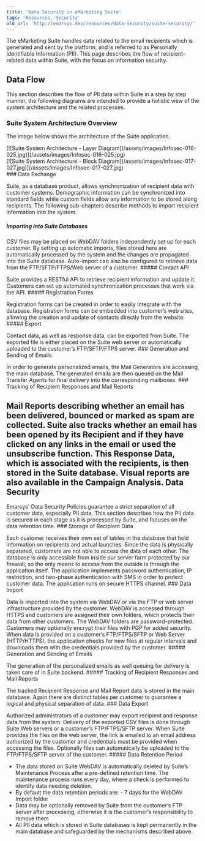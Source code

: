 ```yaml
---
title: 'Data Security in eMarketing Suite'
tags: 'Resources, Security'
old_url: 'http://emarsys.dev/resources/data-security/suite-security/'
---
```


The eMarketing Suite handles data related to the email recipients which is generated and sent by the platform, and is referred to as Personally Identifiable Information (PII). This page describes the flow of recipient-related data within Suite, with the focus on information security.

Data Flow
---------

 This section describes the flow of PII data within Suite in a step by step manner, the following diagrams are intended to provide a holistic view of the system architecture and the related processes.

### Suite System Architecture Overview

 The image below shows the architecture of the Suite application.

<div class="center"><div class="floatnone">[![Suite System Architecture - Layer Diagram](/assets/images/Infosec-016-025.jpg)](/assets/images/Infosec-016-025.jpg)</div></div><div class="center"><div class="floatnone">[![Suite System Architecture - Block Diagram](/assets/images/Infosec-017-027.jpg)](/assets/images/Infosec-017-027.jpg)</div></div>### Data Exchange

 Suite, as a database product, allows synchronization of recipient data with customer systems. Demographic information can be synchronized into standard fields while custom fields allow any information to be stored along recipients. The following sub-chapters describe methods to import recipient information into the system.

##### Importing into Suite Databases

<div class="center"> CSV files may be placed on WebDAV folders independently set up for each customer. By setting up automatic imports, files stored here are automatically processed by the system and the changes are propagated into the Suite database. Auto-import can also be configured to retrieve data from the FTP/SFTP/FTPS/Web server of a customer. ##### Contact API

 Suite provides a RESTful API to retrieve recipient information and update it. Customers can set up automated synchronization processes that work via the API. ##### Registration Forms

 Registration forms can be created in order to easily integrate with the database. Registration forms can be embedded into customer’s web sites, allowing the creation and update of contacts directly from the website. ##### Export

 Contact data, as well as response data, can be exported from Suite. The exported file is either placed on the Suite web server or automatically uploaded to the customer’s FTP/SFTP/FTPS server. ### Generation and Sending of Emails

 In order to generate personalized emails, the Mail Generators are accessing the main database. The generated emails are then queued on the Mail Transfer Agents for final delivery into the corresponding mailboxes. ### Tracking of Recipient Responses and Mail Reports

 Mail Reports describing whether an email has been delivered, bounced or marked as spam are collected. Suite also tracks whether an email has been opened by its Recipient and if they have clicked on any links in the email or used the unsubscribe function. This Response Data, which is associated with the recipients, is then stored in the Suite database. Visual reports are also available in the Campaign Analysis. Data Security
-------------

 Emarsys' Data Security Policies guarantee a strict separation of all customer data, especially PII data. This section describes how the PII data is secured in each stage as it is processed by Suite, and focuses on the data retention time. ### Storage of Recipient Data

 Each customer receives their own set of tables in the database that hold information on recipients and actual launches. Since the data is physically separated, customers are not able to access the data of each other. The database is only accessible from inside our server farm protected by our firewall, so the only means to access from the outside is through the application itself. The application implements password authentication, IP restriction, and two-phase authentication with SMS in order to protect customer data. The application runs on secure HTTPS channel. ### Data Import

 Data is imported into the system via WebDAV or via the FTP or web server infrastructure provided by the customer. WebDAV is accessed through HTTPS and customers are assigned their own folders, which protects their data from other customers. The WebDAV folders are password-protected. Customers may optionally encrypt their files with PGP for added security. When data is provided on a customer’s FTP/FTPS/SFTP or Web Server (HTTP/HTTPS), the application checks for new files at regular intervals and downloads them with the credentials provided by the customer. ##### Generation and Sending of Emails

 The generation of the personalized emails as well queuing for delivery is taken care of in Suite backend. ##### Tracking of Recipient Responses and Mail Reports

 The tracked Recipient Response and Mail Report data is stored in the main database. Again there are distinct tables per customer to guarantee a logical and physical separation of data. ### Data Export

 Authorized administrators of a customer may export recipient and response data from the system. Delivery of the exported CSV files is done through Suite Web servers or a customer’s FTP/FTPS/SFTP server. When Suite provides the files on the web server, the link is emailed to an email address authorized by the customer and credentials must be provided when accessing the files. Optionally files can automatically be uploaded to the FTP/FTPS/SFTP server of the customer. ##### Data Retention Period

- The data stored on Suite WebDAV is automatically deleted by Suite’s Maintenance Process after a pre-defined retention time. The maintenance process runs every day, where a check is performed to identify data needing deletion.
- By default the data retention periods are: - 7 days for the WebDAV Import folder
- Data may be optionally removed by Suite from the customer’s FTP server after processing, otherwise it is the customer’s responsibility to remove them
- All PII data which is stored in Suite databases is kept permanently in the main database and safeguarded by the mechanisms described above.

</div>